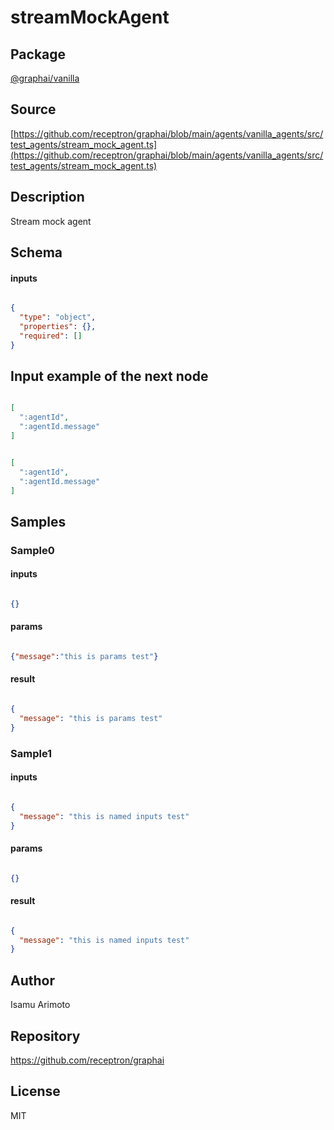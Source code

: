 # streamMockAgent

## Package
[@graphai/vanilla](https://www.npmjs.com/package/@graphai/vanilla)
## Source
[https://github.com/receptron/graphai/blob/main/agents/vanilla_agents/src/test_agents/stream_mock_agent.ts](https://github.com/receptron/graphai/blob/main/agents/vanilla_agents/src/test_agents/stream_mock_agent.ts)

## Description

Stream mock agent

## Schema

#### inputs

```json

{
  "type": "object",
  "properties": {},
  "required": []
}

```

## Input example of the next node

```json

[
  ":agentId",
  ":agentId.message"
]

```
```json

[
  ":agentId",
  ":agentId.message"
]

```

## Samples

### Sample0

#### inputs

```json

{}

```

#### params

```json

{"message":"this is params test"}

```

#### result

```json

{
  "message": "this is params test"
}

```
### Sample1

#### inputs

```json

{
  "message": "this is named inputs test"
}

```

#### params

```json

{}

```

#### result

```json

{
  "message": "this is named inputs test"
}

```

## Author

Isamu Arimoto

## Repository

https://github.com/receptron/graphai

## License

MIT

